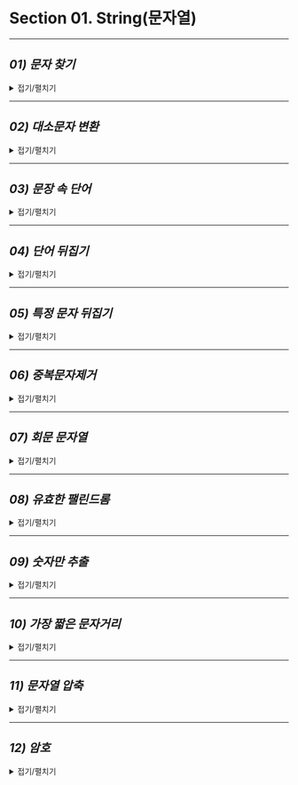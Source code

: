 
# Section 01. String(문자열)

***
## *01) 문자 찾기*
<details>
<summary>접기/펼치기</summary>

한 개의 문자열을 입력받고, 특정 문자를 입력받아 해당 특정문자가 입력받은 문자열에 몇 개 존재하는지 알아내는 프로그램을 작성하세요. 대소문자를 구분하지 않습니다.  
문자열의 길이는 100을 넘지 않습니다.  

- **입력 설명**
첫 줄에 문자열이 주어지고, 두 번째 줄에 문자가 주어집니다.     
문자열은 영어 알파벳으로만 구성되어 있습니다.
  

- **출력 설명**   
첫 줄에 해당 문자의 개수를 출력한다.
  

- **입력 예제**   
Computercooler  
c  
  
  
- **출력 예제**  
2
</details>

***
## *02) 대소문자 변환*
<details>
<summary>접기/펼치기</summary>

대문자와 소문자가 같이 존재하는 문자열을 입력받아 대문자는 소문자로 소문자는 대문자로 변환하여 출력하는 프로그램을 작성하세요.  

- **입력 설명**  
  첫 줄에 문자열이 입력된다.  
  문자열의 길이는 100을 넘지 않습니다.  
  문자열은 영어 알파벳으로만 구성되어 있습니다.


- **출력 설명**   
  첫 줄에 대문자는 소문자로, 소문자는 대문자로 변환된 문자열을 출력합니다.  



- **입력 예제**   
  StuDY  


- **출력 예제**  
  sTUdy
</details>

***
## *03) 문장 속 단어*
<details>
<summary>접기/펼치기</summary>

한 개의 문장이 주어지면 그 문장 속에서 가장 긴 단어를 출력하는 프로그램을 작성하세요.  
문장속의 각 단어는 공백으로 구분됩니다.  

- **입력 설명**  
  첫 줄에 길이가 100을 넘지 않는 한 개의 문장이 주어집니다.   
  문장은 영어 알파벳으로만 구성되어 있습니다.  


- **출력 설명**   
  첫 줄에 가장 긴 단어를 출력한다.  
  가장 긴 단어가 여러개일 경우 문장속에가 가장 앞쪽에 위치한 단어를 답으로 합니다.  



- **입력 예제**   
  it is time to study  


- **출력 예제**  
  study
</details>

***
## *04) 단어 뒤집기*
<details>
<summary>접기/펼치기</summary>

N개의 단어가 주어지면 각 단어를 뒤집어 출력하는 프로그램을 작성하세요.   

- **입력 설명**  
  첫 줄에 자연수 N(3<=N<=20)이 주어집니다.  
  두 번째 줄부터 N개의 단어가 각 줄에 하나씩 주어집니다.  
  단어는 영어 알파벳으로만 구성되어 있습니다.  


- **출력 설명**   
  N개의 단어를 입력된 순서대로 한 줄에 하나씩 뒤집어서 출력합니다.  


- **입력 예제**   
  3  
  good  
  Time  
  Big  
  

- **출력 예제**  
  doog  
  emiT  
  giB  

</details>

***
## *05) 특정 문자 뒤집기*
<details>
<summary>접기/펼치기</summary>

영어 알파벳과 특수문자로 구성된 문자열이 주어지면 영어 알파벳만 뒤집고, 특수문자는 자기자리에 그대로 있는 문자열을 만들어 출력하는 프로그램을 작성하세요.

- **입력 설명**    
  첫 줄에 길이가 100을 넘지 않는 문자열이 주어집니다.  

- **출력 설명**   
  첫 줄에 알파벳만 뒤집힌 문자열을 출력합니다.   

- **입력 예제**   
  a#b!GE*T@S    

- **출력 예제**  
  S#T!EG*b@a  

</details>

***
## *06) 중복문자제거*
<details>
<summary>접기/펼치기</summary>

소문자로 된 한개의 문자열이 입력되면 중복된 문자를 제거하고 출력하는 프로그램을 작성하세요.  
제거된 문자열의 각 문자는 원래 문자열의 순서를 유지합니다.  

- **입력 설명**  
  첫 줄에 문자열이 입력됩니다.  
  문자열의 길이는 100을 넘지 않는다.  

- **출력 설명**   
  첫 줄에 중복문자가 제거된 문자열을 출력합니다.  

- **입력 예제**   
  ksekkset    

- **출력 예제**  
  kset  

</details>

***
## *07) 회문 문자열*
<details>
<summary>접기/펼치기</summary>

앞에서 읽을 때나 뒤에서 읽을 때나 같은 문자열을 회문 문자열이라고 합니다.  
문자열이 입력되면 해당 문자열이 회문 문자열이면 "YES", 회문 문자열이 아니면 “NO"를 출력하는 프로그램을 작성하세요.  
단 회문을 검사할 때 대소문자를 구분하지 않습니다.  
 

- **입력 설명**  
  첫 줄에 길이 100을 넘지 않는 공백이 없는 문자열이 주어집니다.  

- **출력 설명**   
  첫 번째 줄에 회문 문자열인지의 결과를 YES 또는 NO로 출력합니다.  
  
- **입력 예제**   
  gooG    

- **출력 예제**  
  YES  

</details>

***
## *08) 유효한 팰린드롬*
<details>
<summary>접기/펼치기</summary>

앞에서 읽을 때나 뒤에서 읽을 때나 같은 문자열을 팰린드롬이라고 합니다.  
문자열이 입력되면 해당 문자열이 팰린드롬이면 "YES", 아니면 “NO"를 출력하는 프로그램을 작성하세요.  
단 회문을 검사할 때 알파벳만 가지고 회문을 검사하며, 대소문자를 구분하지 않습니다.  
알파벳 이외의 문자들의 무시합니다.  
 

- **입력 설명**  
  첫 줄에 길이 100을 넘지 않는 공백이 없는 문자열이 주어집니다.  

- **출력 설명**   
  첫 번째 줄에 회문 문자열인지의 결과를 YES 또는 NO로 출력합니다.  
  
- **입력 예제**   
  found7, time: study; Yduts; emit, 7Dnuof    

- **출력 예제**  
  YES  

</details>

***
## *09) 숫자만 추출*
<details>
<summary>접기/펼치기</summary>

문자와 숫자가 섞여있는 문자열이 주어지면 그 중 숫자만 추출하여 그 순서대로 자연수를 만듭니다.  
만약 “tge0a1h205er”에서 숫자만 추출하면 0, 1, 2, 0, 5이고 이것을 자연수를 만들면 1205이 됩니다.  
추출하여 만들어지는 자연수는 100,000,000을 넘지 않습니다.  
 

- **입력 설명**  
  첫 줄에 숫자가 썩인 문자열이 주어집니다.  
  문자열의 길이는 100을 넘지 않습니다.  

- **출력 설명**   
  첫 줄에 자연수를 출력합니다.    
  
- **입력 예제**   
  g0en2T0s8eSoft    

- **출력 예제**  
  208  

</details>

***
## *10) 가장 짧은 문자거리*
<details>
<summary>접기/펼치기</summary>

한 개의 문자열 s와 문자 t가 주어지면 문자열 s의 각 문자가 문자 t와 떨어진 최소거리를 출력하는 프로그램을 작성하세요.  
 

- **입력 설명**  
  첫 번째 줄에 문자열 s와 문자 t가 주어진다.  
  문자열과 문자는 소문자로만 주어집니다.  
  문자열의 길이는 100을 넘지 않는다.  

- **출력 설명**   
  첫 번째 줄에 각 문자열 s의 각 문자가 문자 t와 떨어진 거리를 순서대로 출력한다.    
  
- **입력 예제**   
  teachermode e    

- **출력 예제**  
  1 0 1 2 1 0 1 2 2 1 0  

</details>

***
## *11) 문자열 압축*
<details>
<summary>접기/펼치기</summary>

알파벳 대문자로 이루어진 문자열을 입력받아 같은 문자가 연속으로 반복되는 경우 반복되는 문자 바로 오른쪽에 반복 횟수를 표기하는 방법으로 문자열을 압축하는 프로그램을 작성하시오.  
단 반복횟수가 1인 경우 생략합니다.  

- **입력 설명**  
  첫 줄에 문자열이 주어진다. 문자열의 길이는 100을 넘지 않는다.  
  
- **출력 설명**   
  첫 줄에 압축된 문자열을 출력한다.      
  
- **입력 예제**   
  KKHSSSSSSSE      

- **출력 예제**  
  K2HS7E    

</details>

***
## *12) 암호*
<details>
<summary>접기/펼치기</summary>

현수는 영희에게 알파벳 대문자로 구성된 비밀편지를 매일 컴퓨터를 이용해 보냅니다.  
비밀편지는 현수와 영희가 서로 약속한 암호로 구성되어 있습니다.  
비밀편지는 알파벳 한 문자마다 # 또는 *이 일곱 개로 구성되어 있습니다.  
만약 현수가 “#*****#”으로 구성된 문자를 보냈다면 영희는 현수와 약속한 규칙대로 다음과 같이 해석합니다.  
1. “#*****#”를 일곱자리의 이진수로 바꿉니다. #은 이진수의 1로, *이진수의 0으로 변환합니다.  
결과는 “1000001”로 변환됩니다.
2. 바뀐 2진수를 10진수화 합니다.  
“1000001”을 10진수화 하면 65가 됩니다.  
3. 아스키 번호가 65문자로 변환합니다.  
즉 아스크번호 65는 대문자 'A'입니다. 

참고로 대문자들의 아스키 번호는 'A'는 65번, ‘B'는 66번, ’C'는 67번 등 차례대로 1씩 증가하여 ‘Z'는 90번입니다.  
현수가 4개의 문자를 다음과 같이 신호로 보냈다면  
`#****###**#####**#####**##**`  
위 신호를 4개의 문자신호로 구분하면  
`#****## --> 'C'`  
`#**#### --> 'O'`  
`#**#### --> 'O'`  
`#**##** --> 'L'`  
최종적으로 “COOL"로 해석됩니다.  
현수가 보낸 신호를 해석해주는 프로그램을 작성해서 영희를 도와주세요.  

- **입력 설명**  
  첫 줄에는 보낸 문자의 개수(10을 넘지 안습니다)가 입력된다.  
  다음 줄에는 문자의 개수의 일곱 배 만큼의 #또는 * 신호가 입력됩니다.  
  현수는 항상 대문자로 해석할 수 있는 신호를 보낸다고 가정합니다.    
  
- **출력 설명**   
  영희가 해석한 문자열을 출력합니다.  
  
- **입력 예제**   
  4  
  `#****###**#####**#####**##**`

- **출력 예제**  
  COOL    

</details>
